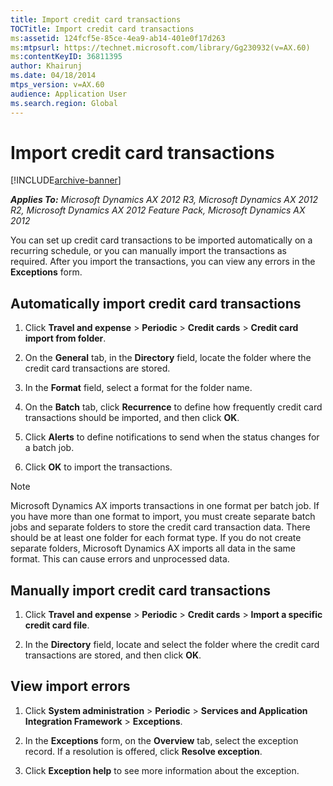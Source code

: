 ```yaml
---
title: Import credit card transactions
TOCTitle: Import credit card transactions
ms:assetid: 124fcf5e-85ce-4ea9-ab14-401e0f17d263
ms:mtpsurl: https://technet.microsoft.com/library/Gg230932(v=AX.60)
ms:contentKeyID: 36811395
author: Khairunj
ms.date: 04/18/2014
mtps_version: v=AX.60
audience: Application User
ms.search.region: Global
---
```


# Import credit card transactions 


[!INCLUDE[archive-banner](includes/archive-banner.md)]


_**Applies To:** Microsoft Dynamics AX 2012 R3, Microsoft Dynamics AX 2012 R2, Microsoft Dynamics AX 2012 Feature Pack, Microsoft Dynamics AX 2012_

You can set up credit card transactions to be imported automatically on a recurring schedule, or you can manually import the transactions as required. After you import the transactions, you can view any errors in the **Exceptions** form.

## Automatically import credit card transactions

1.  Click **Travel and expense** \> **Periodic** \> **Credit cards** \> **Credit card import from folder**.

2.  On the **General** tab, in the **Directory** field, locate the folder where the credit card transactions are stored.

3.  In the **Format** field, select a format for the folder name.

4.  On the **Batch** tab, click **Recurrence** to define how frequently credit card transactions should be imported, and then click **OK**.

5.  Click **Alerts** to define notifications to send when the status changes for a batch job.

6.  Click **OK** to import the transactions.


> [!NOTE]
> <P>Microsoft Dynamics AX imports transactions in one format per batch job. If you have more than one format to import, you must create separate batch jobs and separate folders to store the credit card transaction data. There should be at least one folder for each format type. If you do not create separate folders, Microsoft Dynamics AX imports all data in the same format. This can cause errors and unprocessed data.</P>



## Manually import credit card transactions

1.  Click **Travel and expense** \> **Periodic** \> **Credit cards** \> **Import a specific credit card file**.

2.  In the **Directory** field, locate and select the folder where the credit card transactions are stored, and then click **OK**.

## View import errors

1.  Click **System administration** \> **Periodic** \> **Services and Application Integration Framework** \> **Exceptions**.

2.  In the **Exceptions** form, on the **Overview** tab, select the exception record. If a resolution is offered, click **Resolve exception**.

3.  Click **Exception help** to see more information about the exception.

  


